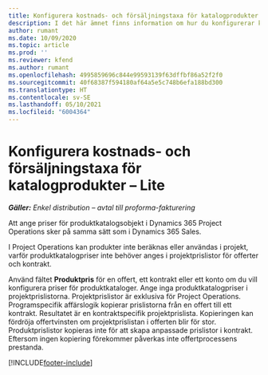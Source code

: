```yaml
---
title: Konfigurera kostnads- och försäljningstaxa för katalogprodukter – Lite
description: I det här ämnet finns information om hur du konfigurerar kostnads- och försäljningstaxor för artiklar i en produktkatalog.
author: rumant
ms.date: 10/09/2020
ms.topic: article
ms.prod: ''
ms.reviewer: kfend
ms.author: rumant
ms.openlocfilehash: 4995859696c844e99593139f63dffbf86a52f2f0
ms.sourcegitcommit: 40f68387f594180af64a5e5c748b6efa188bd300
ms.translationtype: HT
ms.contentlocale: sv-SE
ms.lasthandoff: 05/10/2021
ms.locfileid: "6004364"
---
```

# <a name="set-up-cost-and-sales-rates-for-catalog-products---lite"></a>Konfigurera kostnads- och försäljningstaxa för katalogprodukter – Lite

_**Gäller:** Enkel distribution – avtal till proforma-fakturering_


Att ange priser för produktkatalogsobjekt i Dynamics 365 Project Operations sker på samma sätt som i Dynamics 365 Sales.

I Project Operations kan produkter inte beräknas eller användas i projekt, varför produktkatalogpriser inte behöver anges i projektprislistor för offerter och kontrakt.

Använd fältet **Produktpris** för en offert, ett kontrakt eller ett konto om du vill konfigurera priser för produktkataloger. Ange inga produktkatalogpriser i projektprislistorna. Projektprislistor är exklusiva för Project Operations. Programspecifik affärslogik kopierar prislistorna från en offert till ett kontrakt. Resultatet är en kontraktspecifik projektprislista. Kopieringen kan fördröja offertvinsten om projektprislistan i offerten blir för stor. Produktprislistor kopieras inte för att skapa anpassade prislistor i kontrakt. Eftersom ingen kopiering förekommer påverkas inte offertprocessens prestanda.


[!INCLUDE[footer-include](../../includes/footer-banner.md)]
